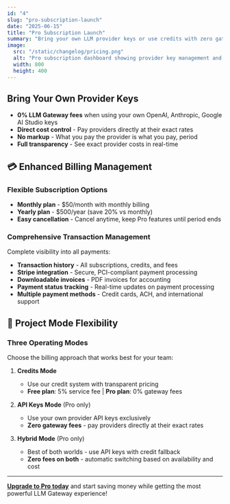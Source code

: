 ```yaml
---
id: "4"
slug: "pro-subscription-launch"
date: "2025-06-15"
title: "Pro Subscription Launch"
summary: "Bring your own LLM provider keys or use credits with zero gateway fees. Includes premium analytics, higher rate limits, and priority email support."
image:
  src: "/static/changelog/pricing.png"
  alt: "Pro subscription dashboard showing provider key management and billing controls"
  width: 800
  height: 400
---
```


## Bring Your Own Provider Keys

- **0% LLM Gateway fees** when using your own OpenAI, Anthropic, Google AI Studio keys
- **Direct cost control** - Pay providers directly at their exact rates
- **No markup** - What you pay the provider is what you pay, period
- **Full transparency** - See exact provider costs in real-time

## 💳 Enhanced Billing Management

### Flexible Subscription Options

- **Monthly plan** - $50/month with monthly billing
- **Yearly plan** - $500/year (save 20% vs monthly)
- **Easy cancellation** - Cancel anytime, keep Pro features until period ends

### Comprehensive Transaction Management

Complete visibility into all payments:

- **Transaction history** - All subscriptions, credits, and fees
- **Stripe integration** - Secure, PCI-compliant payment processing
- **Downloadable invoices** - PDF invoices for accounting
- **Payment status tracking** - Real-time updates on payment processing
- **Multiple payment methods** - Credit cards, ACH, and international support

## 🏢 Project Mode Flexibility

### Three Operating Modes

Choose the billing approach that works best for your team:

1. **Credits Mode**

   - Use our credit system with transparent pricing
   - **Free plan**: 5% service fee | **Pro plan**: 0% gateway fees

2. **API Keys Mode** (Pro only)

   - Use your own provider API keys exclusively
   - **Zero gateway fees** - pay providers directly at their exact rates

3. **Hybrid Mode** (Pro only)
   - Best of both worlds - use API keys with credit fallback
   - **Zero fees on both** - automatic switching based on availability and cost

---

**[Upgrade to Pro today](/dashboard/settings/billing)** and start saving money while getting the most powerful LLM Gateway experience!
